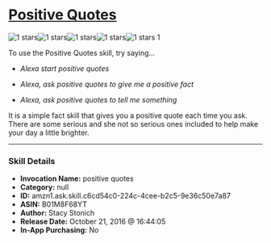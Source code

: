 # [Positive Quotes](http://alexa.amazon.com/#skills/amzn1.ask.skill.c6cd54c0-224c-4cee-b2c5-9e36c50e7a87)
![1 stars](../../images/ic_star_black_18dp_1x.png)![1 stars](../../images/ic_star_border_black_18dp_1x.png)![1 stars](../../images/ic_star_border_black_18dp_1x.png)![1 stars](../../images/ic_star_border_black_18dp_1x.png)![1 stars](../../images/ic_star_border_black_18dp_1x.png) 1

To use the Positive Quotes skill, try saying...

* *Alexa start positive quotes*

* *Alexa, ask positive quotes to give me a positive fact*

* *Alexa, ask positive quotes to tell me something*

It is a simple fact skill that gives you a positive quote each time you ask.  There are some serious and she not so serious ones included to help make your day a little brighter.

***

### Skill Details

* **Invocation Name:** positive quotes
* **Category:** null
* **ID:** amzn1.ask.skill.c6cd54c0-224c-4cee-b2c5-9e36c50e7a87
* **ASIN:** B01M8F68YT
* **Author:** Stacy Stonich
* **Release Date:** October 21, 2016 @ 16:44:05
* **In-App Purchasing:** No
